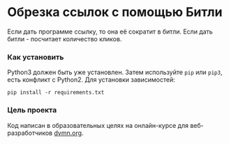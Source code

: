# Обрезка ссылок с помощью Битли

Если дать программе ссылку, то она её сократит в битли. Если дать битли - посчитает количество кликов.

### Как установить

Python3 должен быть уже установлен. Затем используйте `pip` или `pip3`, есть конфликт с Python2. Для установки зависимостей:
```
pip install -r requirements.txt
```

### Цель проекта

Код написан в образовательных целях на онлайн-курсе для веб-разработчиков [dvmn.org](https://dvmn.org/).